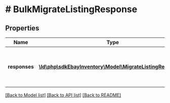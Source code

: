 # # BulkMigrateListingResponse

## Properties

Name | Type | Description | Notes
------------ | ------------- | ------------- | -------------
**responses** | [**\ld\php\sdkEbayInventory\Model\MigrateListingResponse[]**](MigrateListingResponse.md) | This is the base container of the response payload of the &lt;strong&gt;bulkMigrateListings&lt;/strong&gt; call. The results of each attempted listing migration is captured under this container. | [optional]

[[Back to Model list]](../../README.md#models) [[Back to API list]](../../README.md#endpoints) [[Back to README]](../../README.md)
